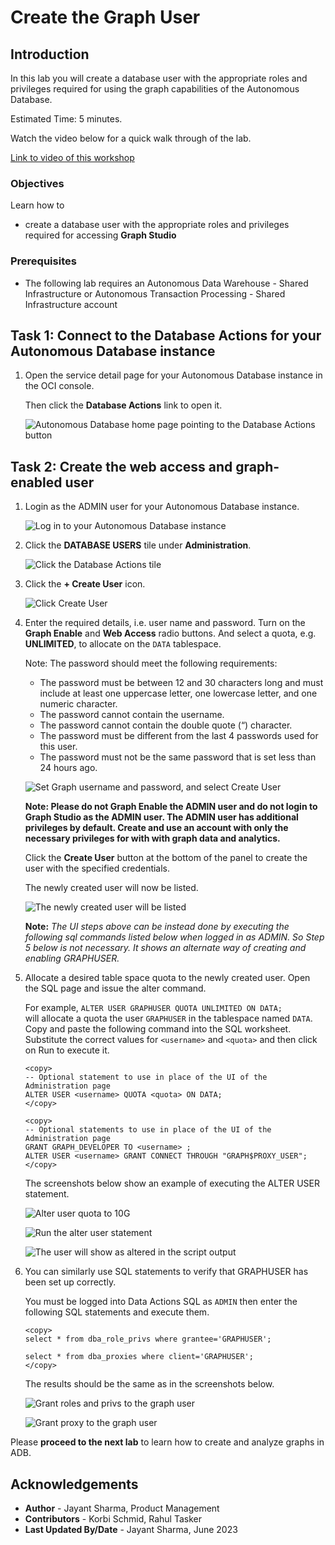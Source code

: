 
# Create the Graph User

## Introduction

In this lab you will create a database user with the appropriate roles and privileges required for using the graph capabilities of the Autonomous Database.

Estimated Time: 5 minutes.

Watch the video below for a quick walk through of the lab.

[Link to video of this workshop](youtube:CQh8Q24Rboc)

### Objectives

Learn how to
-  create a database user with the appropriate roles and privileges required for accessing **Graph Studio**


### Prerequisites

- The following lab requires an Autonomous Data Warehouse - Shared Infrastructure or Autonomous Transaction Processing - Shared Infrastructure account

## Task 1: Connect to the Database Actions for your Autonomous Database instance


1. Open the service detail page for your Autonomous Database instance in the OCI console.  

   Then click the **Database Actions** link to open it.

   ![Autonomous Database home page pointing to the Database Actions button](images/open-database-actions.png "Autonomous Database home page pointing to the Database Actions button")

## Task 2: Create the web access and graph-enabled user

1. Login as the ADMIN user for your Autonomous Database instance.

    ![Log in to your Autonomous Database instance](./images/login.png "Log in to your Autonomous Database instance")

2. Click  the **DATABASE USERS** tile under **Administration**.

   ![Click the Database Actions tile](./images/db-actions-users.png "Click the Database Actions tile")

3. Click the **+ Create User** icon.

    ![Click Create User](./images/db-actions-create-user.png "Click Create User ")

4. Enter the required details, i.e. user name and password. Turn on the **Graph Enable** and **Web Access** radio buttons. And select a quota, e.g. **UNLIMITED**,  to allocate on the `DATA` tablespace.   

   	Note: The password should meet the following requirements:

	- The password must be between 12 and 30 characters long and must include at least one uppercase letter, one lowercase letter, and one numeric character.
	- The password cannot contain the username.
	- The password cannot contain the double quote (“) character.
	- The password must be different from the last 4 passwords used for this user.
	- The password must not be the same password that is set less than 24 hours ago.

	![Set Graph username and password, and select Create User](images/db-actions-create-graph-user.png "Set Graph username and password, and select Create User ")

	**Note: Please do not Graph Enable the ADMIN user and do not login to Graph Studio as the ADMIN user. The ADMIN user has additional privileges by default. Create and use an account with only the necessary privileges for with with graph data and analytics.**

	Click the **Create User** button at the bottom of the panel to create the user with the specified credentials.

	The newly created user will now be listed.

	![The newly created user will be listed](./images/db-actions-user-created.png "The newly created user will be listed ")   

	**Note:** *The UI steps above can be instead done by executing the following sql commands listed below when logged in as ADMIN. So Step 5 below is not necessary. It shows an alternate way of creating and enabling GRAPHUSER.*

5. Allocate a desired table space quota to the newly created user. Open the SQL page and issue the alter command.

   For example,
   `ALTER USER GRAPHUSER QUOTA UNLIMITED ON DATA;`   
   will allocate a quota the user `GRAPHUSER` in the tablespace named `DATA`.  
   Copy and paste the following command into the SQL worksheet.  
   Substitute the correct values for  `<username>` and `<quota>` and then click on Run to execute it.

      ```
      <copy>
      -- Optional statement to use in place of the UI of the Administration page
      ALTER USER <username> QUOTA <quota> ON DATA;
      </copy>
      ```

      ```
      <copy>
      -- Optional statements to use in place of the UI of the Administration page
      GRANT GRAPH_DEVELOPER TO <username> ;
      ALTER USER <username> GRANT CONNECT THROUGH "GRAPH$PROXY_USER";
      </copy>
      ```

   The screenshots below show an example of executing the ALTER USER statement.

   ![Alter user quota to 10G](./images/alter-user.png "Alter user quota to 10G")  

   ![Run the alter user statement](./images/run-sql.png "Run the alter user statement")  

   ![The user will show as altered in the script output](./images/user-altered.png "The user will show as altered in the script output")

 6. You can similarly use SQL statements to verify that GRAPHUSER has been set up correctly.  

    You must be logged into Data Actions SQL as `ADMIN` then enter the following SQL statements and execute them.

    ```
    <copy>
    select * from dba_role_privs where grantee='GRAPHUSER';

    select * from dba_proxies where client='GRAPHUSER';
    </copy>
    ```
    The results should be the same as in the screenshots below.

    ![Grant roles and privs to the graph user](images/graphuser-role-privs.png "Grant roles and privs to the graph user")

    ![Grant proxy to the graph user](images/graphuser-proxy-grant.png "Grant proxy to the graph user")



Please **proceed to the next lab** to learn how to create and analyze graphs in ADB.

## Acknowledgements
* **Author** - Jayant Sharma, Product Management
* **Contributors** -  Korbi Schmid, Rahul Tasker
* **Last Updated By/Date** - Jayant Sharma, June 2023
